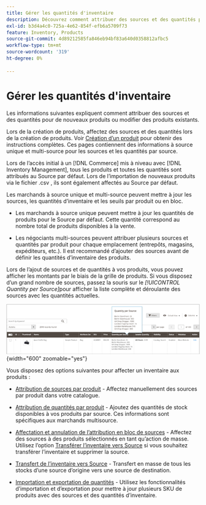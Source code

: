 ```yaml
---
title: Gérer les quantités d'inventaire
description: Découvrez comment attribuer des sources et des quantités pour de nouveaux produits ou modifier des produits existants.
exl-id: b3d4a4c0-725a-4e62-854f-efb6a5709f73
feature: Inventory, Products
source-git-commit: 4d89212585fa846eb94bf83a640d0358812afbc5
workflow-type: tm+mt
source-wordcount: '319'
ht-degree: 0%

---
```


# Gérer les quantités d&#39;inventaire

Les informations suivantes expliquent comment attribuer des sources et des quantités pour de nouveaux produits ou modifier des produits existants.

Lors de la création de produits, affectez des sources et des quantités lors de la création de produits. Voir [Création d’un produit](../catalog/product-create.md) pour obtenir des instructions complètes. Ces pages contiennent des informations à source unique et multi-source pour les sources et les quantités par source.

Lors de l’accès initial à un [!DNL Commerce] mis à niveau avec [!DNL Inventory Management], tous les produits et toutes les quantités sont attribués au Source par défaut. Lors de l’importation de nouveaux produits via le fichier .csv , ils sont également affectés au Source par défaut.

Les marchands à source unique et multi-source peuvent mettre à jour les sources, les quantités d’inventaire et les seuils par produit ou en bloc.

- Les marchands à source unique peuvent mettre à jour les quantités de produits pour le Source par défaut. Cette quantité correspond au nombre total de produits disponibles à la vente.

- Les négociants multi-sources peuvent attribuer plusieurs sources et quantités par produit pour chaque emplacement (entrepôts, magasins, expéditeurs, etc.). Il est recommandé d’ajouter des sources avant de définir les quantités d’inventaire des produits.

Lors de l’ajout de sources et de quantités à vos produits, vous pouvez afficher les montants par le biais de la grille de produits. Si vous disposez d’un grand nombre de sources, passez la souris sur le _[!UICONTROL Quantity per Source]_&#x200B;pour afficher la liste complète et déroulante des sources avec les quantités actuelles.

![Quantités de produits par source](assets/inventory-product-quantity.png){width="600" zoomable="yes"}

Vous disposez des options suivantes pour affecter un inventaire aux produits :

- [Attribution de sources par produit](sources-assign-per-product.md) - Affectez manuellement des sources par produit dans votre catalogue.

- [Attribution de quantités par produit](quantities-assign-per-product.md) - Ajoutez des quantités de stock disponibles à vos produits par source. Ces informations sont spécifiques aux marchands multisource.

- [Affectation et annulation de l’attribution en bloc de sources](bulk-assignment.md) - Affectez des sources à des produits sélectionnés en tant qu’action de masse. Utilisez l’option [Transférer l’inventaire vers Source](inventory-transfer.md) si vous souhaitez transférer l’inventaire et supprimer la source.

- [Transfert de l’inventaire vers Source](inventory-transfer.md) - Transfert en masse de tous les stocks d’une source d’origine vers une source de destination.

- [Importation et exportation de quantités](inventory-import-export.md) - Utilisez les fonctionnalités d’importation et d’exportation pour mettre à jour plusieurs SKU de produits avec des sources et des quantités d’inventaire.
